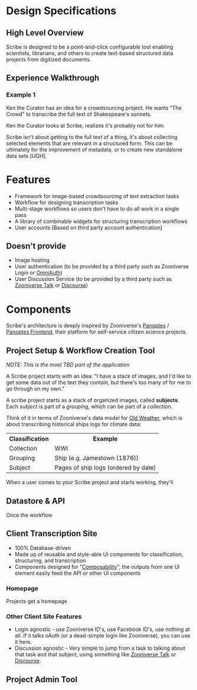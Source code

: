 # Design Specifications
## High Level Overview
Scribe is designed to be a point-and-click configurable tool enabling scientists, librarians, and others to create text-based structured data projects from digitized documents.

## Experience Walkthrough
### Example 1
Ken the Curator has an idea for a crowdsourcing project. He wants "The Crowd" to transcribe the full text of Shakespeare's sonnets.

Ken the Curator looks at Scribe, realizes it's probably not for him.

Scribe isn't about getting to the full text of a thing, it's about collecting selected elements that are relevant in a structured form. This can be ultimately for the improvement of metadata, or to create new standalone data sets [UGH].


# Features
* Framework for image-based crowdsourcing of text extraction tasks
* Workflow for designing transcription tasks
* Multi-stage workflows so users don't have to do all work in a single pass
* A library of combinable widgets for structuring transcription workflows
* User accounts [Based on third party account authentication]


## Doesn't provide
* Image hosting
* User authentication (to be provided by a third party such as Zooniverse Login or [OmniAuth](http://intridea.github.io/omniauth/))
* User Discussion Service (to be provided by a third party such as [Zooniverse Talk](https://github.com/zooniverse/Talk) or [Discourse](http://www.discourse.org/))

# Components

Scribe's architecture is deeply inspired by Zooniverse's [Panoptes](https://github.com/zooniverse/Panoptes/) / [Panoptes Frontend](https://github.com/zooniverse/Panoptes-Front-End/), their platform for self-service citizen science projects.


## Project Setup & Workflow Creation Tool
_NOTE: This is the most TBD part of the application_

A Scribe project starts with an idea: "I have a stack of images, and I'd like to get some data out of the text they contain, but there's too many of for me to go through on my own."

A scribe project starts as a stack of organized images, called **subjects**. Each *subject* is part of a *grouping*, which can be part of a *collection*.

Think of it in terms of Zooniverse's data model for [Old Weather](https://oldweather.org), which is about transcribing historical ships logs for climate data:
<table>
<tr>
<th>Classification</th> <th>Example</th>
</tr>
<tr>
<td>Collection</td> <td>WWI</td>
</tr>
<tr>
<td>Grouping</td> <td>Ship (e.g. Jamestown (1876))</td>
</tr>
<tr>
<td>Subject</td> <td>Pages of ship logs (ordered by date)</td>
</tr>
</table>

When a user comes to your Scribe project and starts working, they'll 





## Datastore & API
Once the workflow 

## Client Transcription Site
* 100% Database-driven
* Made up of reusable and style-able UI components for classification, structuring, and transcription
* Components designed for "[Composability](http://en.wikipedia.org/wiki/Composability)", the outputs from one UI element easily feed the API or other UI components

### Homepage
Projects get a homepage

### Other Client Site Features
* Login agnostic - use Zooniverse ID's, use Facebook ID's, use nothing at all. If it talks oAuth (or a dead-simple login like Zooniverse), you can use it here.
* Discussion agnostic - Very simple to jump from a task to talking about that task and that subject, using something like [Zooniverse Talk](https://github.com/zooniverse/Talk) or [Discourse](http://www.discourse.org/).

## Project Admin Tool


